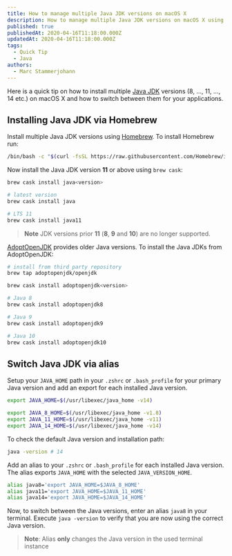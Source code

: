 ```yaml
---
title: How to manage multiple Java JDK versions on macOS X
description: How to manage multiple Java JDK versions on macOS X using homebrew.
published: true
publishedAt: 2020-04-16T11:18:00.000Z
updatedAt: 2020-04-16T11:18:00.000Z
tags:
  - Quick Tip
  - Java
authors:
  - Marc Stammerjohann
---
```


Here is a quick tip on how to install multiple [Java JDK](https://www.oracle.com/java/technologies/javase-downloads.html#javasejdk) versions (8, ..., 11, ..., 14 etc.) on macOS X and how to switch between them for your applications.

## Installing Java JDK via Homebrew

Install multiple Java JDK versions using [Homebrew](https://brew.sh/). To install Homebrew run:

```bash
/bin/bash -c "$(curl -fsSL https://raw.githubusercontent.com/Homebrew/install/master/install.sh)"
```

Now install the Java JDK version **11** or above using `brew cask`:

```bash
brew cask install java<version>

# latest version
brew cask install java

# LTS 11
brew cask install java11
```

> **Note** JDK versions prior **11** (**8**, **9** and **10**) are no longer supported.

[AdoptOpenJDK](https://adoptopenjdk.net/) provides older Java versions. To install the Java JDKs from AdoptOpenJDK:

```bash
# install from third party repository
brew tap adoptopenjdk/openjdk

brew cask install adoptopenjdk<version>

# Java 8
brew cask install adoptopenjdk8

# Java 9
brew cask install adoptopenjdk9

# Java 10
brew cask install adoptopenjdk10
```

## Switch Java JDK via alias

Setup your `JAVA_HOME` path in your `.zshrc` or `.bash_profile` for your primary Java version and add an export for each installed Java version.

```bash
export JAVA_HOME=$(/usr/libexec/java_home -v14)

export JAVA_8_HOME=$(/usr/libexec/java_home -v1.8)
export JAVA_11_HOME=$(/usr/libexec/java_home -v11)
export JAVA_14_HOME=$(/usr/libexec/java_home -v14)
```

To check the default Java version and installation path:

```bash
java -version # 14
```

Add an alias to your `.zshrc` or `.bash_profile` for each installed Java version. The alias exports `JAVA_HOME` with the selected `JAVA_VERSION_HOME`.

```bash
alias java8='export JAVA_HOME=$JAVA_8_HOME'
alias java11='export JAVA_HOME=$JAVA_11_HOME'
alias java14='export JAVA_HOME=$JAVA_14_HOME'
```

Now, to switch between the Java versions, enter an alias `java8` in your terminal. Execute `java -version` to verify that you are now using the correct Java version.

> **Note**: Alias **only** changes the Java version in the used terminal instance

